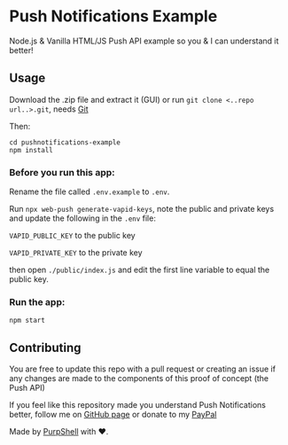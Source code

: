 # Push Notifications Example
Node.js & Vanilla HTML/JS Push API example so you & I can understand it better!

## Usage
Download the .zip file and extract it (GUI) or run `git clone <..repo url..>.git`, needs [Git](https://git-scm.com)

Then:

```
cd pushnotifications-example
npm install
```

### Before you run this app:
Rename the file called `.env.example` to `.env`.

Run `npx web-push generate-vapid-keys`, note the public and private keys and update the following in the `.env` file:

`VAPID_PUBLIC_KEY` to the public key

`VAPID_PRIVATE_KEY` to the private key

then open `./public/index.js`
and edit the first line variable to equal the public key.


### Run the app:

```
npm start
```

## Contributing
You are free to update this repo with a pull request or creating an issue if any changes are made to the components of this proof of concept (the Push API)

If you feel like this repository made you understand Push Notifications better, follow me on [GitHub page](https://github.com/PurpShell) or donate to my [PayPal](https://paypal.com/RajehTaher)

Made by [PurpShell](https://github.com/PurpShell) with ❤.